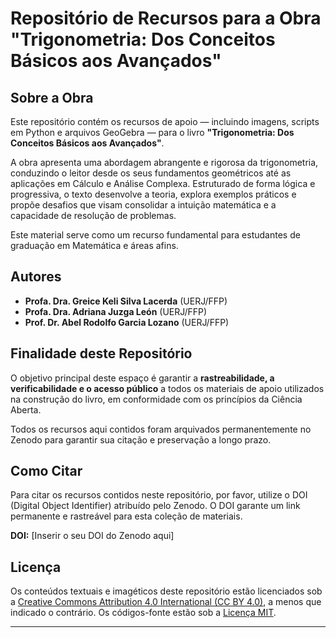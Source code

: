 # Repositório de Recursos para a Obra "Trigonometria: Dos Conceitos Básicos aos Avançados"

## Sobre a Obra

Este repositório contém os recursos de apoio — incluindo imagens, scripts em Python e arquivos GeoGebra — para o livro **"Trigonometria: Dos Conceitos Básicos aos Avançados"**.

A obra apresenta uma abordagem abrangente e rigorosa da trigonometria, conduzindo o leitor desde os seus fundamentos geométricos até as aplicações em Cálculo e Análise Complexa. Estruturado de forma lógica e progressiva, o texto desenvolve a teoria, explora exemplos práticos e propõe desafios que visam consolidar a intuição matemática e a capacidade de resolução de problemas.

Este material serve como um recurso fundamental para estudantes de graduação em Matemática e áreas afins.

## Autores

* **Profa. Dra. Greice Keli Silva Lacerda** (UERJ/FFP)
* **Profa. Dra. Adriana Juzga León** (UERJ/FFP)
* **Prof. Dr. Abel Rodolfo Garcia Lozano** (UERJ/FFP)

## Finalidade deste Repositório

O objetivo principal deste espaço é garantir a **rastreabilidade, a verificabilidade e o acesso público** a todos os materiais de apoio utilizados na construção do livro, em conformidade com os princípios da Ciência Aberta.

Todos os recursos aqui contidos foram arquivados permanentemente no Zenodo para garantir sua citação e preservação a longo prazo.

## Como Citar

Para citar os recursos contidos neste repositório, por favor, utilize o DOI (Digital Object Identifier) atribuído pelo Zenodo. O DOI garante um link permanente e rastreável para esta coleção de materiais.

**DOI:** [Inserir o seu DOI do Zenodo aqui]

## Licença

Os conteúdos textuais e imagéticos deste repositório estão licenciados sob a [Creative Commons Attribution 4.0 International (CC BY 4.0)](https://creativecommons.org/licenses/by/4.0/deed.pt_BR), a menos que indicado o contrário. Os códigos-fonte estão sob a [Licença MIT](https://opensource.org/licenses/MIT).

---
